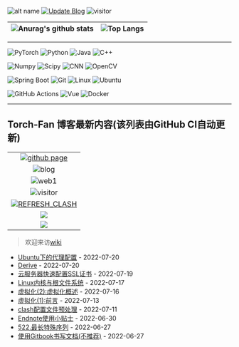 ![alt name](https://img.shields.io/badge/fan%20qiliang-NanKai-orange)  [![Update Blog](https://github.com/QiliangFan/QiliangFan/actions/workflows/update_blog.yml/badge.svg)](https://github.com/QiliangFan/QiliangFan/actions/workflows/update_blog.yml) ![visitor](https://img.shields.io/badge/dynamic/json?url=https://busuanzi-github.torch-fan.workers.dev&query=$.site_uv&label=visitor)


| ![Anurag's github stats](https://github-readme-stats.vercel.app/api?username=QiliangFan&show_icons=true&theme=dracula)  | ![Top Langs](https://github-readme-stats.vercel.app/api/top-langs/?username=QiliangFan&layout=compact) |
| --| ---|

---

![PyTorch](https://img.shields.io/static/v1?label=&message=PyTorch&color=%3CCOLOR%3E&logo=PyTorch) 
![Python](https://img.shields.io/static/v1?style=flat&logo=Python&label=&message=Python&color=9cf)
![Java](https://img.shields.io/static/v1?style=flat&logo=Java&label=&message=Java&color=blueviolet)
![C++](https://img.shields.io/static/v1?style=flat&logo=C%2B%2B&label=&message=c%2B%2B&color=important)

![Numpy](https://img.shields.io/static/v1?style=flat&logo=Numpy&label=&message=Numpy&color=yellow)
![Scipy](https://img.shields.io/static/v1?style=flat&logo=Scipy&label=&message=Scipy&color=blue)
![CNN](https://img.shields.io/static/v1?style=flat&logo=CNN&label=&message=CNN&color=critical)
![OpenCV](https://img.shields.io/static/v1?style=flat&logo=OpenCV&label=&message=OpenCV&color=%235c3ee8)

![Spring Boot](https://img.shields.io/static/v1?style=flat&logo=Spring&label=&message=Spring%20Boot&color=blue)
![Git](https://img.shields.io/static/v1?style=flat&logo=Git&label=&message=Git&color=%236DB33F)
![Linux](https://img.shields.io/static/v1?style=flat&logo=Linux&label=&message=Linux&color=9cf)
![Ubuntu](https://img.shields.io/static/v1?style=flat&logo=Ubuntu&label=&message=Ubuntu&color=%23395420)

![GitHub Actions](https://img.shields.io/static/v1?style=flat&logo=GitHub%20Actions&label=&message=GitHub%20Actions&color=%23212121)
![Vue](https://img.shields.io/static/v1?style=flat&logo=Vue.js&label=&message=Vue.js&color=%23212121)
![Docker](https://img.shields.io/static/v1?style=flat&logo=Docker&label=&message=Docker&color=yellow)




---

## Torch-Fan 博客最新内容(该列表由GitHub CI自动更新)
| |
| :--: |
|[![github page](https://img.shields.io/github/deployments/qiliangfan/qiliangfan.github.io/github-pages?style=for-the-badge)](https://github.com/QiliangFan/qiliangfan.github.io)|
|![blog](https://img.shields.io/website?logo=Netlify&url=https%3A%2F%2Ftorch-fan.site%2F) |
|![web1](https://img.shields.io/mozilla-observatory/grade-score/www.torch-fan.site?label=Website%20Observatory&logo=github&publish) |
|![visitor](https://img.shields.io/badge/dynamic/json?url=https://busuanzi-torch-fan.torch-fan.workers.dev/&query=$.site_uv&label=visitor)|
|[![REFRESH_CLASH](https://github.com/QiliangFan/share/actions/workflows/refresh_clash.yml/badge.svg?branch=main)](https://github.com/QiliangFan/share/actions/workflows/refresh_clash.yml)|
|![](https://img.shields.io/hsts/preload/torch-fan.site?style=flat-square)|
|![](https://img.shields.io/security-headers?logo=github&url=https%3A%2F%2Fwww.torch-fan.site)|

> 欢迎来访[wiki](https://wiki.torch-fan.site) 


<!-- START_SECTION:blog -->
* <a href='https://www.torch-fan.site/2022/07/20/Ubuntu%E4%B8%8B%E7%9A%84%E4%BB%A3%E7%90%86%E9%85%8D%E7%BD%AE/' target='_blank'>Ubuntu下的代理配置</a> - 2022-07-20
* <a href='https://www.torch-fan.site/2022/07/20/Derive/' target='_blank'>Derive</a> - 2022-07-20
* <a href='https://www.torch-fan.site/2022/07/19/%E4%BA%91%E6%9C%8D%E5%8A%A1%E5%99%A8%E5%BF%AB%E9%80%9F%E9%85%8D%E7%BD%AESSL%E8%AF%81%E4%B9%A6/' target='_blank'>云服务器快速配置SSL证书</a> - 2022-07-19
* <a href='https://www.torch-fan.site/2022/07/18/Linux%E5%86%85%E6%A0%B8%E4%B8%8E%E6%A0%B9%E6%96%87%E4%BB%B6%E7%B3%BB%E7%BB%9F/' target='_blank'>Linux内核与根文件系统</a> - 2022-07-17
* <a href='https://www.torch-fan.site/2022/07/16/%E8%99%9A%E6%8B%9F%E5%8C%96-2-%E8%99%9A%E6%8B%9F%E5%8C%96%E6%A6%82%E8%BF%B0/' target='_blank'>虚拟化(2):虚拟化概述</a> - 2022-07-16
* <a href='https://www.torch-fan.site/2022/07/14/%E8%99%9A%E6%8B%9F%E5%8C%96-1-%E5%89%8D%E8%A8%80/' target='_blank'>虚拟化(1):前言</a> - 2022-07-13
* <a href='https://www.torch-fan.site/2022/07/11/clash%E9%85%8D%E7%BD%AE%E6%96%87%E4%BB%B6%E9%A2%84%E5%A4%84%E7%90%86/' target='_blank'>clash配置文件预处理</a> - 2022-07-11
* <a href='https://www.torch-fan.site/2022/06/30/Endnote%E4%BD%BF%E7%94%A8%E5%B0%8F%E8%B4%B4%E5%A3%AB/' target='_blank'>Endnote使用小贴士</a> - 2022-06-30
* <a href='https://www.torch-fan.site/2022/06/27/522-%E6%9C%80%E9%95%BF%E7%89%B9%E6%AE%8A%E5%BA%8F%E5%88%97/' target='_blank'>522.最长特殊序列</a> - 2022-06-27
* <a href='https://www.torch-fan.site/2022/06/27/%E4%BD%BF%E7%94%A8Gitbook%E4%B9%A6%E5%86%99%E6%96%87%E6%A1%A3/' target='_blank'>使用Gitbook书写文档(不推荐)</a> - 2022-06-27
<!-- END_SECTION:blog -->
